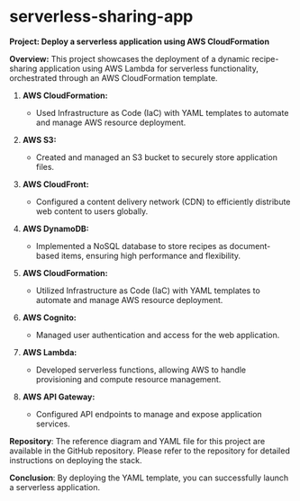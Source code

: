 # serverless-sharing-app
**Project: Deploy a serverless application using AWS CloudFormation**

**Overview:** This project showcases the deployment of a dynamic recipe-sharing application using AWS Lambda for serverless functionality, orchestrated through an AWS CloudFormation template.

1. **AWS CloudFormation:** 
   - Used Infrastructure as Code (IaC) with YAML templates to automate and manage AWS resource deployment.

2. **AWS S3:**
   - Created and managed an S3 bucket to securely store application files.

3. **AWS CloudFront:**
   - Configured a content delivery network (CDN) to efficiently distribute web content to users globally.

4. **AWS DynamoDB:**
   - Implemented a NoSQL database to store recipes as document-based items, ensuring high performance and flexibility.

5. **AWS CloudFormation:**
   - Utilized Infrastructure as Code (IaC) with YAML templates to automate and manage AWS resource deployment.

6. **AWS Cognito:**
   - Managed user authentication and access for the web application.

7. **AWS Lambda:**
   - Developed serverless functions, allowing AWS to handle provisioning and compute resource management.

8. **AWS API Gateway:**
   - Configured API endpoints to manage and expose application services.

**Repository**: The reference diagram and YAML file for this project are available in the GitHub repository. Please refer to the repository for detailed instructions on deploying the stack.

**Conclusion**: By deploying the YAML template, you can successfully launch a serverless application.
